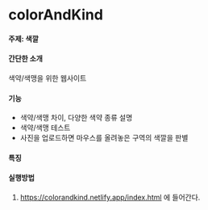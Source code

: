 # colorAndKind

#### 주제: 색깔

#### 간단한 소개
색약/색맹을 위한 웹사이트

#### 기능
- 색약/색맹 차이, 다양한 색약 종류 설명
- 색약/색맹 테스트
- 사진을 업로드하면 마우스를 올려놓은 구역의 색깔을 판별

#### 특징

#### 실행방법
1. https://colorandkind.netlify.app/index.html 에 들어간다.
